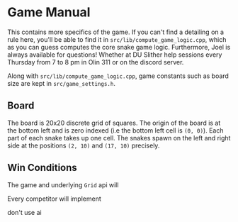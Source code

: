# Game Manual
This contains more specifics of the game. If you can't find a detailing on a rule here, you'll be able to find it in `src/lib/compute_game_logic.cpp`, which as you can guess computes the core snake game logic. Furthermore, Joel is always available for questions! Whether at DU Slither help sessions every Thursday from 7 to 8 pm in Olin 311 or on the discord server.

Along with `src/lib/compute_game_logic.cpp`, game constants such as board size are kept in `src/game_settings.h`.

## Board

The board is 20x20 discrete grid of squares. The origin of the board is at the bottom left and is zero indexed (i.e the bottom left cell is `(0, 0)`). Each part of each snake takes up one cell. The snakes spawn on the left and right side at the positions `(2, 10)` and `(17, 10)` precisely.

## Win Conditions

The game and underlying `Grid` api will

Every competitor will implement 

don't use ai
